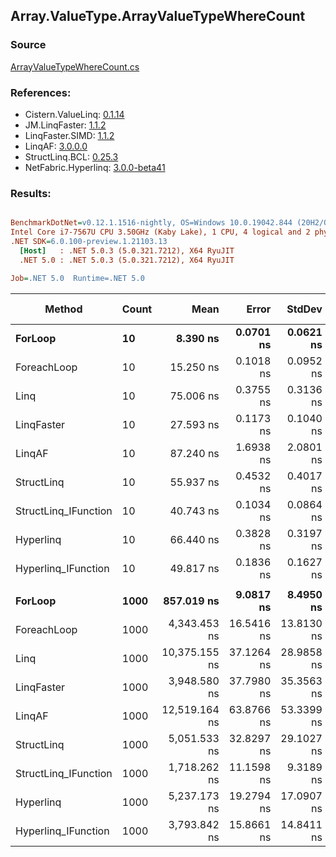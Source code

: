 ﻿## Array.ValueType.ArrayValueTypeWhereCount

### Source
[ArrayValueTypeWhereCount.cs](../LinqBenchmarks/Array/ValueType/ArrayValueTypeWhereCount.cs)

### References:
- Cistern.ValueLinq: [0.1.14](https://www.nuget.org/packages/Cistern.ValueLinq/0.1.14)
- JM.LinqFaster: [1.1.2](https://www.nuget.org/packages/JM.LinqFaster/1.1.2)
- LinqFaster.SIMD: [1.1.2](https://www.nuget.org/packages/LinqFaster.SIMD/1.0.3)
- LinqAF: [3.0.0.0](https://www.nuget.org/packages/LinqAF/3.0.0.0)
- StructLinq.BCL: [0.25.3](https://www.nuget.org/packages/StructLinq.BCL/0.25.3)
- NetFabric.Hyperlinq: [3.0.0-beta41](https://www.nuget.org/packages/NetFabric.Hyperlinq/3.0.0-beta41)

### Results:
``` ini

BenchmarkDotNet=v0.12.1.1516-nightly, OS=Windows 10.0.19042.844 (20H2/October2020Update)
Intel Core i7-7567U CPU 3.50GHz (Kaby Lake), 1 CPU, 4 logical and 2 physical cores
.NET SDK=6.0.100-preview.1.21103.13
  [Host]   : .NET 5.0.3 (5.0.321.7212), X64 RyuJIT
  .NET 5.0 : .NET 5.0.3 (5.0.321.7212), X64 RyuJIT

Job=.NET 5.0  Runtime=.NET 5.0  

```
|               Method | Count |          Mean |      Error |     StdDev | Ratio | RatioSD |  Gen 0 | Gen 1 | Gen 2 | Allocated |
|--------------------- |------ |--------------:|-----------:|-----------:|------:|--------:|-------:|------:|------:|----------:|
|              **ForLoop** |    **10** |      **8.390 ns** |  **0.0701 ns** |  **0.0621 ns** |  **1.00** |    **0.00** |      **-** |     **-** |     **-** |         **-** |
|          ForeachLoop |    10 |     15.250 ns |  0.1018 ns |  0.0952 ns |  1.82 |    0.02 |      - |     - |     - |         - |
|                 Linq |    10 |     75.006 ns |  0.3755 ns |  0.3136 ns |  8.94 |    0.08 | 0.0153 |     - |     - |      32 B |
|           LinqFaster |    10 |     27.593 ns |  0.1173 ns |  0.1040 ns |  3.29 |    0.03 |      - |     - |     - |         - |
|               LinqAF |    10 |     87.240 ns |  1.6938 ns |  2.0801 ns | 10.35 |    0.31 |      - |     - |     - |         - |
|           StructLinq |    10 |     55.937 ns |  0.4532 ns |  0.4017 ns |  6.67 |    0.08 | 0.0306 |     - |     - |      64 B |
| StructLinq_IFunction |    10 |     40.743 ns |  0.1034 ns |  0.0864 ns |  4.86 |    0.04 |      - |     - |     - |         - |
|            Hyperlinq |    10 |     66.440 ns |  0.3828 ns |  0.3197 ns |  7.92 |    0.06 |      - |     - |     - |         - |
|  Hyperlinq_IFunction |    10 |     49.817 ns |  0.1836 ns |  0.1627 ns |  5.94 |    0.05 |      - |     - |     - |         - |
|                      |       |               |            |            |       |         |        |       |       |           |
|              **ForLoop** |  **1000** |    **857.019 ns** |  **9.0817 ns** |  **8.4950 ns** |  **1.00** |    **0.00** |      **-** |     **-** |     **-** |         **-** |
|          ForeachLoop |  1000 |  4,343.453 ns | 16.5416 ns | 13.8130 ns |  5.06 |    0.05 |      - |     - |     - |         - |
|                 Linq |  1000 | 10,375.155 ns | 37.1264 ns | 28.9858 ns | 12.07 |    0.12 | 0.0153 |     - |     - |      32 B |
|           LinqFaster |  1000 |  3,948.580 ns | 37.7980 ns | 35.3563 ns |  4.61 |    0.06 |      - |     - |     - |         - |
|               LinqAF |  1000 | 12,519.164 ns | 63.8766 ns | 53.3399 ns | 14.58 |    0.16 |      - |     - |     - |         - |
|           StructLinq |  1000 |  5,051.533 ns | 32.8297 ns | 29.1027 ns |  5.89 |    0.08 | 0.0305 |     - |     - |      64 B |
| StructLinq_IFunction |  1000 |  1,718.262 ns | 11.1598 ns |  9.3189 ns |  2.00 |    0.02 |      - |     - |     - |         - |
|            Hyperlinq |  1000 |  5,237.173 ns | 19.2794 ns | 17.0907 ns |  6.10 |    0.06 |      - |     - |     - |         - |
|  Hyperlinq_IFunction |  1000 |  3,793.842 ns | 15.8661 ns | 14.8411 ns |  4.43 |    0.04 |      - |     - |     - |         - |
